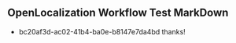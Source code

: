 ## OpenLocalization Workflow Test MarkDown
* bc20af3d-ac02-41b4-ba0e-b8147e7da4bd thanks!

<!--HONumber=Aug16_HO3-->


